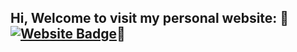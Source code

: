 ## Hi, Welcome to visit my personal website: 👋[![Website Badge](https://img.shields.io/badge/-github.io-47CCCC?style=flat&logo=Google-Chrome&logoColor=white&link=https://Yu-Lingrui.github.io/)](https://Yu-Lingrui.github.io/)👋